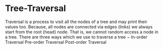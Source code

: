 # Tree-Traversal
Traversal is a process to visit all the nodes of a tree and may print their values too. Because, all nodes are connected via edges (links) we always start from the root (head) node. That is, we cannot random access a node in a tree. There are three ways which we use to traverse a tree −  In-order Traversal Pre-order Traversal Post-order Traversal
